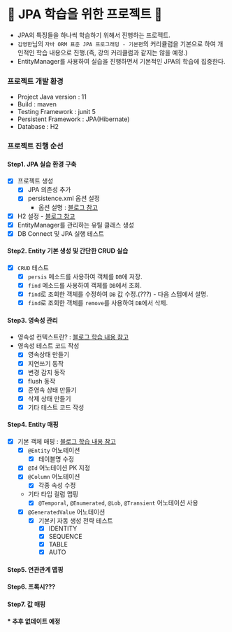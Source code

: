 # 📀 JPA 학습을 위한 프로젝트 📀

- JPA의 특징들을 하나씩 학습하기 위해서 진행하는 프로젝트.
- `김영한`님의 `자바 ORM 표준 JPA 프로그래밍 - 기본편`의 커리큘럼을 기본으로 하여 개인적인 학습 내용으로 진행.(즉, 강의 커리큘럼과 같지는 않을 예정.)
- EntityManager를 사용하여 실습을 진행하면서 기본적인 JPA의 학습에 집중한다.

### 프로젝트 개발 환경

- Project Java version : 11
- Build : maven
- Testing Framework : junit 5
- Persistent Framework : JPA(Hibernate)
- Database : H2

### 프로젝트 진행 순선
#### Step1. JPA 실습 환경 구축
- [X] 프로젝트 생성
    - [X] JPA 의존성 추가
    - [X] persistence.xml 옵션 설정
        + 옵션 설명 : [블로그 참고](https://byunghakjang1230.notion.site/01-SpringBoot-JPA-with-Gradle-66efdc7708064d9aab8ac5b40a7c3089)
- [X] H2 설정 - [블로그 참고](https://byunghakjang1230.notion.site/1-H2-for-Mac-9dfb41ad03fe475e8eea8c8cc1a1a087)
- [X] EntityManager를 관리하는 유틸 클래스 생성
- [X] DB Connect 및 JPA 실행 테스트

#### Step2. Entity 기본 생성 및 간단한 CRUD 실습
- [X] `CRUD` 테스트
    + [X] `persis` 메소드를 사용하여 객체를 `DB`에 저장.
    + [X] `find` 메소드를 사용하여 객체를 `DB`에서 조회.
    + [X] `find`로 조회한 객체를 수정하여 `DB` 값 수정.(???) - 다음 스텝에서 설명.
    + [X] `find`로 조회한 객체를 `remove`를 사용하여 `DB`에서 삭제.

#### Step3. 영속성 관리
- 영속성 컨텍스트란? : [블로그 학습 내용 참고](https://byunghakjang1230.notion.site/defed859a10e49d588630b7370b54e4a)
- 영속성 테스트 코드 작성
  + [X] 영속상태 만들기
  + [X] 지연쓰기 동작
  + [X] 변경 감지 동작
  + [X] flush 동작
  + [X] 준영속 상태 만들기
  + [X] 삭제 상태 만들기
  + [X] 기타 테스트 코드 작성

#### Step4. Entity 매핑
- [X] 기본 객체 매핑 : [블로그 학습 내용 참고](https://byunghakjang1230.notion.site/Entity-b0e18c82933246ee87148a3841a7749c)
  + [X] `@Entity` 어노테이션
    * [X] 테이블명 수정
  + [X] `@Id` 어노테이션 PK 지정
  + [X] `@Column` 어노테이션
    * [X] 각종 속성 수정
  + 기타 타입 컬럼 맵핑
    * [X] `@Temporal`, `@Enumerated`, `@Lob`, `@Transient` 어노테이션 사용
  + [X] `@GeneratedValue` 어노테이션
    * [X] 기본키 자동 생성 전략 테스트
      - [X] IDENTITY
      - [X] SEQUENCE
      - [X] TABLE
      - [X] AUTO

#### Step5. 연관관계 맵핑
#### Step6. 프록시???
#### Step7. 값 매핑
#### * 추후 없데이트 예정
